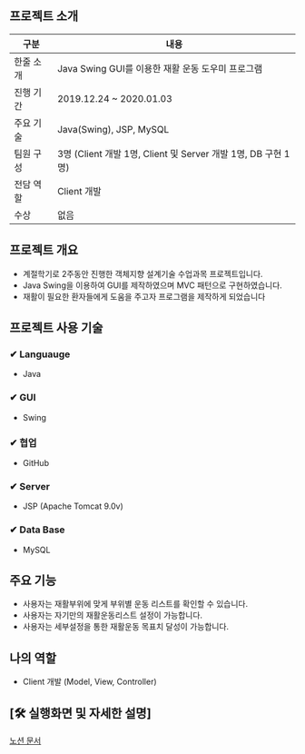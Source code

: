 ## 프로젝트 소개
|구분|내용|
|------|---|
|한줄 소개|Java Swing GUI를 이용한 재활 운동 도우미 프로그램|
|진행 기간|2019.12.24 ~ 2020.01.03|
|주요 기술| Java(Swing), JSP, MySQL |
|팀원 구성|3명 (Client 개발 1명, Client 및 Server 개발 1명, DB 구현 1명)|
|전담 역할|Client 개발|
|수상|없음|
## 프로젝트 개요


- 계절학기로 2주동안 진행한 객체지향 설계기술 수업과목 프로젝트입니다.
- Java Swing을 이용하여 GUI를 제작하였으며 MVC 패턴으로 구현하였습니다.
- 재활이 필요한 환자들에게 도움을 주고자 프로그램을 제작하게 되었습니다

## 프로젝트 사용 기술


### ✔ Languauge

- Java

### ✔ GUI

- Swing

### ✔ 협업

- GitHub

### ✔ Server

- JSP (Apache Tomcat 9.0v)

### ✔ Data Base

- MySQL

## 주요 기능


- 사용자는 재활부위에 맞게 부위별 운동 리스트를 확인할 수 있습니다.
- 사용자는 자기만의 재활운동리스트 설정이 가능합니다.
- 사용자는 세부설정을 통한 재활운동 목표치 달성이 가능합니다.

## 나의 역할


- Client 개발 (Model, View, Controller)

## [🛠 실행화면 및 자세한 설명]

[노션 문서](https://www.notion.so/Java-Swing-5e7987df0451437bab7c12af02ba2d88)


